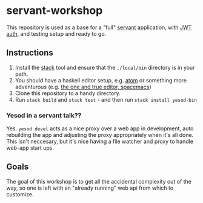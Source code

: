 # servant-workshop

This repository is used as a base for a "full" [servant](http://haskell-servant.readthedocs.io/en/stable/) application, with [JWT auth](https://github.com/plow-technologies/servant-auth#readme), and testing setup and ready to go.

## Instructions

1. Install the [stack](https://docs.haskellstack.org/en/stable/README/) tool and ensure that the `./local/bin` directory is in your path.
2. You should have a haskell editor setup, e.g. [atom](https://github.com/simonmichael/haskell-atom-setup) or something more adventurous (e.g. [the one and true editor, spacemacs](https://github.com/syl20bnr/spacemacs/tree/master/layers/%2Blang/haskell))
3. Clone this repository to a handy directory.
4. Run `stack build` and `stack test` - and then run `stack install yesod-bin`

### Yesod in a servant talk??

Yes. `yesod devel` acts as a nice proxy over a web app in development, auto rebuilding the app and adjusting the proxy appropriately when it's all done. This isn't neccesary, but it's nice having a file watcher and proxy to handle web-app start ups.

## Goals

The goal of this workshop is to get all the accidental complexity out of the way, so one is left with an "already running" web api from which to customize.
